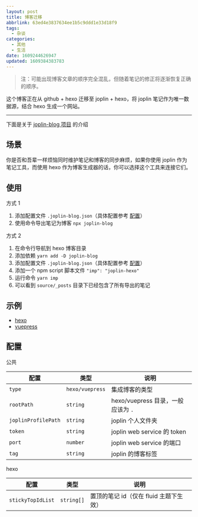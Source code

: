 ```yaml
---
layout: post
title: 博客迁移
abbrlink: 63ed4e3837634ee1b5c9ddd1e33d18f9
tags:
  - 杂谈
categories:
  - 其他
  - 生活
date: 1609244626947
updated: 1609384383783
---
```


> 注：可能出现博客文章的顺序完全混乱，但随着笔记的修正将逐渐恢复正确的顺序。

这个博客正在从 github + hexo 迁移至 joplin + hexo，将 joplin 笔记作为唯一数据源，结合 hexo 生成一个网站。

***

下面是关于 [joplin-blog 项目](http://github.com/rxliuli/joplin-blog) 的介绍

## 场景

你是否和吾辈一样烦恼同时维护笔记和博客的同步麻烦，如果你使用 joplin 作为笔记工具，而使用 hexo 作为博客生成器的话，你可以选择这个工具来连接它们。

## 使用

方式 1

1.  添加配置文件 `.joplin-blog.json`（具体配置参考 [配置](#配置)）
2.  使用命令导出笔记为博客 `npx joplin-blog`

方式 2

1.  在命令行导航到 hexo 博客目录
2.  添加依赖 `yarn add -D joplin-blog`
3.  添加配置文件 `.joplin-blog.json`（具体配置参考 [配置](#配置)）
4.  添加一个 npm script 脚本文件 `"imp": "joplin-hexo"`
5.  运行命令 `yarn imp`
6.  可以看到 `source/_posts` 目录下已经包含了所有导出的笔记

## 示例

*   [hexo](https://github.com/rxliuli/joplin-blog/tree/master/tutorials/hexo-example)
*   [vuepress](https://github.com/rxliuli/joplin-blog/tree/master/tutorials/vuepress-example)

## 配置

公共

| 配置                  | 类型              | 说明                         |
| ------------------- | --------------- | -------------------------- |
| `type`              | `hexo/vuepress` | 集成博客的类型                    |
| `rootPath`          | `string`        | hexo/vuepress 目录，一般应该为 `.` |
| `joplinProfilePath` | `string`        | joplin 个人文件夹               |
| `token`             | `string`        | joplin web service 的 token |
| `port`              | `number`        | joplin web service 的端口     |
| `tag`               | `string`        | joplin 的博客标签               |

hexo

| 配置                | 类型         | 说明                       |
| ----------------- | ---------- | ------------------------ |
| `stickyTopIdList` | `string[]` | 置顶的笔记 id（仅在 fluid 主题下生效） |
